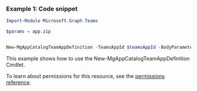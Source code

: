 ### Example 1: Code snippet

```powershellImport-Module Microsoft.Graph.Teams

$params = app.zip


New-MgAppCatalogTeamAppDefinition -TeamsAppId $teamsAppId -BodyParameter $params
```
This example shows how to use the New-MgAppCatalogTeamAppDefinition Cmdlet.
To learn about permissions for this resource, see the [permissions reference](/graph/permissions-reference).

